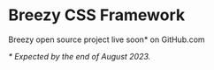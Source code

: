 # Breezy CSS Framework
 
Breezy open source project live soon* on GitHub.com

<em>* Expected by the end of August 2023.</em>
